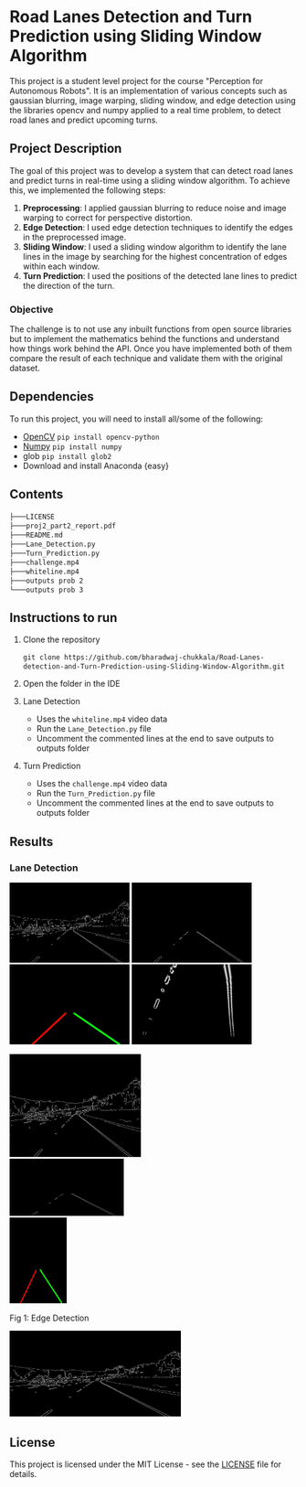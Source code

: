 <!DOCTYPE html>
# Road Lanes Detection and Turn Prediction using Sliding Window Algorithm

This project is a student level project for the course "Perception for Autonomous Robots". It is an implementation of various concepts such as gaussian blurring, image warping, sliding window, and edge detection using the libraries opencv and numpy applied to a real time problem, to detect road lanes and predict upcoming turns.

## Project Description

The goal of this project was to develop a system that can detect road lanes and predict turns in real-time using a sliding window algorithm. To achieve this, we implemented the following steps:

1. **Preprocessing**: I applied gaussian blurring to reduce noise and image warping to correct for perspective distortion.
2. **Edge Detection**: I used edge detection techniques to identify the edges in the preprocessed image.
3. **Sliding Window**: I used a sliding window algorithm to identify the lane lines in the image by searching for the highest concentration of edges within each window.
4. **Turn Prediction**: I used the positions of the detected lane lines to predict the direction of the turn.

### Objective

The challenge is to not use any inbuilt functions from open source libraries but to implement the mathematics behind the functions and understand how things work behind the API. Once you have implemented both of them compare the result of each technique and validate them with the original dataset.

## Dependencies

To run this project, you will need to install all/some of the following:

- [OpenCV](https://docs.opencv.org/) `pip install opencv-python`
- [Numpy](https://numpy.org/doc/stable/) `pip install numpy`
- glob `pip install glob2`
- Download and install Anaconda {easy}

## Contents

```
├───LICENSE
├───proj2_part2_report.pdf
├───README.md
├───Lane_Detection.py
├───Turn_Prediction.py
├───challenge.mp4
├───whiteline.mp4
├───outputs prob 2
└───outputs prob 3
```

## Instructions to run

1. Clone the repository

   ```
   git clone https://github.com/bharadwaj-chukkala/Road-Lanes-detection-and-Turn-Prediction-using-Sliding-Window-Algorithm.git
   ```
2. Open the folder in the IDE
3. Lane Detection

   * Uses the ``whiteline.mp4`` video data
   * Run the `Lane_Detection.py` file
   * Uncomment the commented lines at the end to save outputs to outputs folder
4. Turn Prediction

   * Uses the `challenge.mp4` video data
   * Run the `Turn_Prediction.py` file
   * Uncomment the commented lines at the end to save outputs to outputs folder

## Results

### Lane Detection

<p float="left">
  <img width="210" height="140" src="https://github.com/bharadwaj-chukkala/Road-Lanes-detection-and-Turn-Prediction-using-Sliding-Window-Algorithm/blob/master/outputs%20prob%202/edge_image.jpg">
  <img width="210" height="140" src="https://github.com/bharadwaj-chukkala/Road-Lanes-detection-and-Turn-Prediction-using-Sliding-Window-Algorithm/blob/master/outputs%20prob%202/masked_image.jpg"> 
  <img width="210" height="140" src="https://github.com/bharadwaj-chukkala/Road-Lanes-detection-and-Turn-Prediction-using-Sliding-Window-Algorithm/blob/master/outputs%20prob%202/hough_image.jpg">
  <img width="210" height="140" src="https://github.com/bharadwaj-chukkala/Road-Lanes-detection-and-Turn-Prediction-using-Sliding-Window-Algorithm/blob/master/outputs%20prob%202/warped_image.jpg">

</p>

<div class="row">
  <div class="column">
    <img width="230" height="180" src="https://github.com/bharadwaj-chukkala/Road-Lanes-detection-and-Turn-Prediction-using-Sliding-Window-Algorithm/blob/master/outputs%20prob%202/edge_image.jpg">
  </div>
  <div class="column">
    <img width="200" height="100" src="https://github.com/bharadwaj-chukkala/Road-Lanes-detection-and-Turn-Prediction-using-Sliding-Window-Algorithm/blob/master/outputs%20prob%202/masked_image.jpg">
  </div>
  <div class="column">
    <img width="100" height="150" src="https://github.com/bharadwaj-chukkala/Road-Lanes-detection-and-Turn-Prediction-using-Sliding-Window-Algorithm/blob/master/outputs%20prob%202/hough_image.jpg">
  </div>
</div>



Fig 1: Edge Detection

<img width="300" height="150" src="https://github.com/bharadwaj-chukkala/Road-Lanes-detection-and-Turn-Prediction-using-Sliding-Window-Algorithm/blob/master/outputs%20prob%202/edge_image.jpg">




## License

This project is licensed under the MIT License - see the [LICENSE](LICENSE) file for details.
